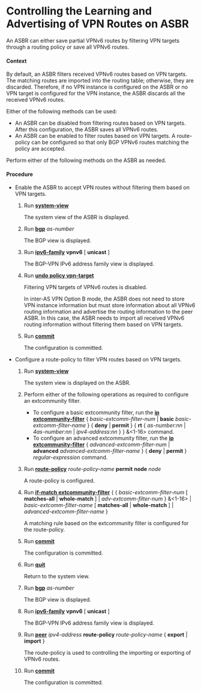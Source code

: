 Controlling the Learning and Advertising of VPN Routes on ASBR
==============================================================

An ASBR can either save partial VPNv6 routes by filtering VPN targets through a routing policy or save all VPNv6 routes.

#### Context

By default, an ASBR filters received VPNv6 routes based on VPN targets. The matching routes are imported into the routing table; otherwise, they are discarded. Therefore, if no VPN instance is configured on the ASBR or no VPN target is configured for the VPN instance, the ASBR discards all the received VPNv6 routes.

Either of the following methods can be used:

* An ASBR can be disabled from filtering routes based on VPN targets. After this configuration, the ASBR saves all VPNv6 routes.
* An ASBR can be enabled to filter routes based on VPN targets. A route-policy can be configured so that only BGP VPNv6 routes matching the policy are accepted.

Perform either of the following methods on the ASBR as needed.


#### Procedure

* Enable the ASBR to accept VPN routes without filtering them based on VPN targets.
  1. Run [**system-view**](cmdqueryname=system-view)
     
     
     
     The system view of the ASBR is displayed.
  2. Run [**bgp**](cmdqueryname=bgp) *as-number*
     
     
     
     The BGP view is displayed.
  3. Run [**ipv6-family**](cmdqueryname=ipv6-family) **vpnv6** [ **unicast** ]
     
     
     
     The BGP-VPN IPv6 address family view is displayed.
  4. Run [**undo policy vpn-target**](cmdqueryname=undo+policy+vpn-target)
     
     
     
     Filtering VPN targets of VPNv6 routes is disabled.
     
     In inter-AS VPN Option B mode, the ASBR does not need to store VPN instance information but must store information about all VPNv6 routing information and advertise the routing information to the peer ASBR. In this case, the ASBR needs to import all received VPNv6 routing information without filtering them based on VPN targets.
  5. Run [**commit**](cmdqueryname=commit)
     
     
     
     The configuration is committed.
* Configure a route-policy to filter VPN routes based on VPN targets.
  1. Run [**system-view**](cmdqueryname=system-view)
     
     
     
     The system view is displayed on the ASBR.
  2. Perform either of the following operations as required to configure an extcommunity filter.
     
     
     + To configure a basic extcommunity filter, run the [**ip extcommunity-filter**](cmdqueryname=ip+extcommunity-filter) { *basic-extcomm-filter-num* | **basic** *basic-extcomm-filter-name* } { **deny** | **permit** } { **rt** { *as-number:nn* | *4as-number:nn* | *ipv4-address*:*nn* } } &<1-16> command.
     + To configure an advanced extcommunity filter, run the [**ip extcommunity-filter**](cmdqueryname=ip+extcommunity-filter) { *advanced-extcomm-filter-num* | **advanced** *advanced-extcomm-filter-name* } { **deny** | **permit** } *regular-expression* command.
  3. Run [**route-policy**](cmdqueryname=route-policy) *route-policy-name* **permit** **node** *node*
     
     
     
     A route-policy is configured.
  4. Run [**if-match extcommunity-filter**](cmdqueryname=if-match+extcommunity-filter) { { *basic-extcomm-filter-num* [ **matches-all** | **whole-match** ] | *adv-extcomm-filter-num* } &<1-16> | *basic-extcomm-filter-name* [ **matches-all** | **whole-match** ] | *advanced-extcomm-filter-name* }
     
     
     
     A matching rule based on the extcommunity filter is configured for the route-policy.
  5. Run [**commit**](cmdqueryname=commit)
     
     
     
     The configuration is committed.
  6. Run [**quit**](cmdqueryname=quit)
     
     
     
     Return to the system view.
  7. Run [**bgp**](cmdqueryname=bgp) *as-number*
     
     
     
     The BGP view is displayed.
  8. Run [**ipv6-family**](cmdqueryname=ipv6-family) **vpnv6** [ **unicast** ]
     
     
     
     The BGP-VPN IPv6 address family view is displayed.
  9. Run [**peer**](cmdqueryname=peer) *ipv4-address* **route-policy** *route-policy-name* { **export** | **import** }
     
     
     
     The route-policy is used to controlling the importing or exporting of VPNv6 routes.
  10. Run [**commit**](cmdqueryname=commit)
      
      
      
      The configuration is committed.